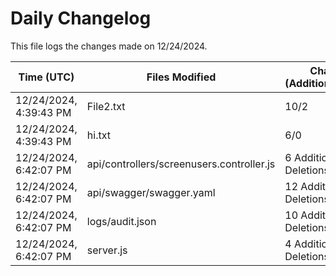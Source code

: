 # Daily Changelog

This file logs the changes made on 12/24/2024.

| Time (UTC)             | Files Modified                    | Changes (Addition/Deletion) |
|------------------------|-----------------------------------|-----------------------------|
| 12/24/2024, 4:39:43 PM | File2.txt | 10/2 |
| 12/24/2024, 4:39:43 PM | hi.txt | 6/0 |
| 12/24/2024, 6:42:07 PM | api/controllers/screenusers.controller.js | 6 Additions & 6 Deletions|
| 12/24/2024, 6:42:07 PM | api/swagger/swagger.yaml | 12 Additions & 12 Deletions|
| 12/24/2024, 6:42:07 PM | logs/audit.json | 10 Additions & 10 Deletions|
| 12/24/2024, 6:42:07 PM | server.js | 4 Additions & 4 Deletions|
